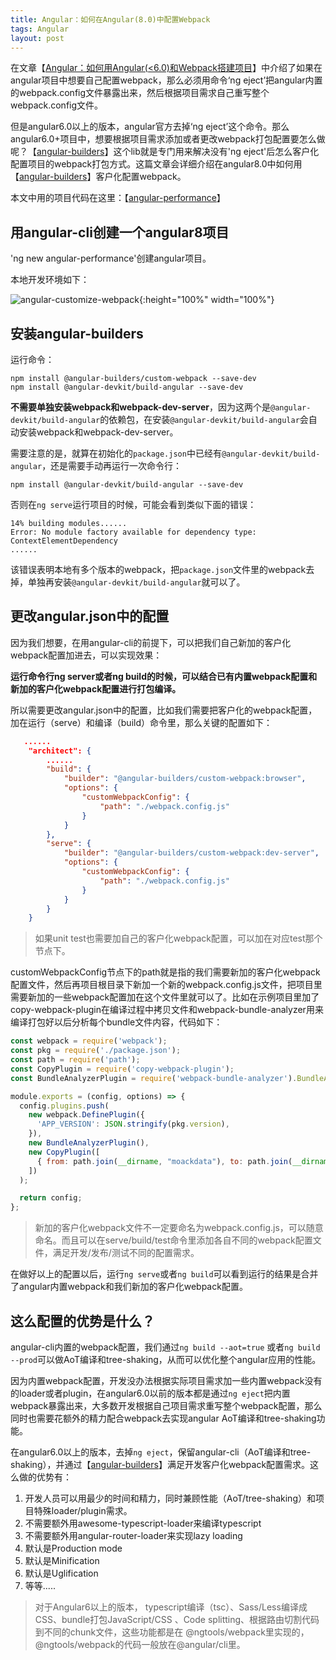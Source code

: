 ```yaml
---
title: Angular：如何在Angular(8.0)中配置Webpack
tags: Angular
layout: post
---
```


在文章【[Angular：如何用Angular(<6.0)和Webpack搭建项目](https://limeii.github.io/2018/09/angular-webpack/)】中介绍了如果在angular项目中想要自己配置webpack，那么必须用命令‘ng eject’把angular内置的webpack.config文件暴露出来，然后根据项目需求自己重写整个webpack.config文件。


但是angular6.0以上的版本，angular官方去掉‘ng eject’这个命令。那么angular6.0+项目中，想要根据项目需求添加或者更改webpack打包配置要怎么做呢？【[angular-builders](https://github.com/just-jeb/angular-builders)】这个lib就是专门用来解决没有'ng eject'后怎么客户化配置项目的webpack打包方式。这篇文章会详细介绍在angular8.0中如何用【[angular-builders](https://github.com/just-jeb/angular-builders)】客户化配置webpack。

本文中用的项目代码在这里：【[angular-performance](https://github.com/LiMeii/angular-performance)】

## 用angular-cli创建一个angular8项目
'ng new angular-performance'创建angular项目。

本地开发环境如下：

![angular-customize-webpack](https://limeii.github.io/assets/images/posts/angular/angular-customize-webpack01.png){:height="100%" width="100%"}

## 安装angular-builders

运行命令：
```
npm install @angular-builders/custom-webpack --save-dev
npm install @angular-devkit/build-angular --save-dev
```
**不需要单独安装webpack和webpack-dev-server**，因为这两个是```@angular-devkit/build-angular```的依赖包，在安装```@angular-devkit/build-angular```会自动安装webpack和webpack-dev-server。

需要注意的是，就算在初始化的```package.json```中已经有```@angular-devkit/build-angular```，还是需要手动再运行一次命令行：
```
npm install @angular-devkit/build-angular --save-dev
```
否则在```ng serve```运行项目的时候，可能会看到类似下面的错误：

```
14% building modules......
Error: No module factory available for dependency type: ContextElementDependency
......
```
该错误表明本地有多个版本的webpack，把```package.json```文件里的webpack去掉，单独再安装```@angular-devkit/build-angular```就可以了。

## 更改angular.json中的配置

因为我们想要，在用angular-cli的前提下，可以把我们自己新加的客户化webpack配置加进去，可以实现效果：


**运行命令行ng server或者ng build的时候，可以结合已有内置webpack配置和新加的客户化webpack配置进行打包编译。**


所以需要更改angular.json中的配置，比如我们需要把客户化的webpack配置，加在运行（serve）和编译（build）命令里，那么关键的配置如下：

```json
   ......
    "architect": {
        ......
        "build": {
            "builder": "@angular-builders/custom-webpack:browser",
            "options": {
                "customWebpackConfig": {
                    "path": "./webpack.config.js"
                }
            }
        },
        "serve": {
            "builder": "@angular-builders/custom-webpack:dev-server",
            "options": {
                "customWebpackConfig": {
                    "path": "./webpack.config.js"
                }
            }
        }
    }
```
<blockquote>
<p>
如果unit test也需要加自己的客户化webpack配置，可以加在对应test那个节点下。
</p>
</blockquote>
customWebpackConfig节点下的path就是指的我们需要新加的客户化webpack配置文件，然后再项目根目录下新加一个新的webpack.config.js文件，把项目里需要新加的一些webpack配置加在这个文件里就可以了。比如在示例项目里加了copy-webpack-plugin在编译过程中拷贝文件和webpack-bundle-analyzer用来编译打包好以后分析每个bundle文件内容，代码如下：

```js
const webpack = require('webpack');
const pkg = require('./package.json');
const path = require('path');
const CopyPlugin = require('copy-webpack-plugin');
const BundleAnalyzerPlugin = require('webpack-bundle-analyzer').BundleAnalyzerPlugin;

module.exports = (config, options) => {
  config.plugins.push(
    new webpack.DefinePlugin({
      'APP_VERSION': JSON.stringify(pkg.version),
    }),
    new BundleAnalyzerPlugin(),
    new CopyPlugin([
      { from: path.join(__dirname, "moackdata"), to: path.join(__dirname, "dist/angular-performance/moackdata") }
    ])
  );

  return config;
};
```

<blockquote>
<p>
新加的客户化webpack文件不一定要命名为webpack.config.js，可以随意命名。而且可以在serve/build/test命令里添加各自不同的webpack配置文件，满足开发/发布/测试不同的配置需求。
</p>
</blockquote>

在做好以上的配置以后，运行```ng serve```或者```ng build```可以看到运行的结果是合并了angular内置webpack和我们新加的客户化webpack配置。

## 这么配置的优势是什么？

angular-cli内置的webpack配置，我们通过```ng build --aot=true``` 或者```ng build --prod```可以做AoT编译和tree-shaking，从而可以优化整个angular应用的性能。


因为内置webpack配置，开发没办法根据实际项目需求加一些内置webpack没有的loader或者plugin，在angular6.0以前的版本都是通过```ng eject```把内置webpack暴露出来，大多数开发根据自己项目需求重写整个webpack配置，那么同时也需要花额外的精力配合webpack去实现angular AoT编译和tree-shaking功能。


在angular6.0以上的版本，去掉```ng eject```，保留angular-cli（AoT编译和tree-shaking），并通过【[angular-builders](https://github.com/just-jeb/angular-builders)】满足开发客户化webpack配置需求。这么做的优势有：
1. 开发人员可以用最少的时间和精力，同时兼顾性能（AoT/tree-shaking）和项目特殊loader/plugin需求。
2. 不需要额外用awesome-typescript-loader来编译typescript
3. 不需要额外用angular-router-loader来实现lazy loading
4. 默认是Production mode
5. 默认是Minification
6. 默认是Uglification
7. 等等.....

<blockquote>
<p>
对于Angular6以上的版本， typescript编译（tsc）、Sass/Less编译成CSS、bundle打包JavaScript/CSS 、Code splitting、根据路由切割代码到不同的chunk文件，这些功能都是在 @ngtools/webpack里实现的，@ngtools/webpack的代码一般放在@angular/cli里。
</p>
</blockquote>
